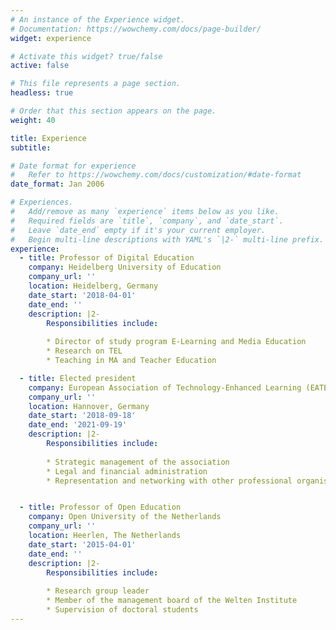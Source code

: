 ```yaml
---
# An instance of the Experience widget.
# Documentation: https://wowchemy.com/docs/page-builder/
widget: experience

# Activate this widget? true/false
active: false

# This file represents a page section.
headless: true

# Order that this section appears on the page.
weight: 40

title: Experience
subtitle:

# Date format for experience
#   Refer to https://wowchemy.com/docs/customization/#date-format
date_format: Jan 2006

# Experiences.
#   Add/remove as many `experience` items below as you like.
#   Required fields are `title`, `company`, and `date_start`.
#   Leave `date_end` empty if it's your current employer.
#   Begin multi-line descriptions with YAML's `|2-` multi-line prefix.
experience:
  - title: Professor of Digital Education
    company: Heidelberg University of Education
    company_url: ''
    location: Heidelberg, Germany
    date_start: '2018-04-01'
    date_end: ''
    description: |2-
        Responsibilities include:
        
        * Director of study program E-Learning and Media Education
        * Research on TEL
        * Teaching in MA and Teacher Education

  - title: Elected president
    company: European Association of Technology-Enhanced Learning (EATEL)
    company_url: ''
    location: Hannover, Germany
    date_start: '2018-09-18'
    date_end: '2021-09-19'
    description: |2-
        Responsibilities include:
        
        * Strategic management of the association
        * Legal and financial administration
        * Representation and networking with other professional organisations


  - title: Professor of Open Education
    company: Open University of the Netherlands
    company_url: ''
    location: Heerlen, The Netherlands
    date_start: '2015-04-01'
    date_end: ''
    description: |2-
        Responsibilities include:
        
        * Research group leader
        * Member of the management board of the Welten Institute
        * Supervision of doctoral students
---
```

